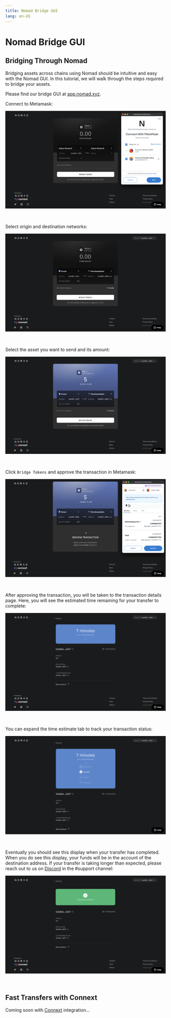 ```yaml
---
title: Nomad Bridge GUI
lang: en-US
---
```


# Nomad Bridge GUI

## Bridging Through Nomad

Bridging assets across chains using Nomad should be intuitive and easy with the Nomad GUI. In this tutorial, we will walk through the steps required to bridge your assets.

Please find our bridge GUI at [app.nomad.xyz](https://app.nomad.xyz/).

Connect to Metamask:

![Connect to Metamask](../public/tutorials/bridge-gui/connect-metamask.png)

<br>

Select origin and destination networks:

![Select Origin and Destination Networks](../public/tutorials/bridge-gui/choose-networks.png)

<br>

Select the asset you want to send and its amount:

![Select an Asset and Amount](../public/tutorials/bridge-gui/select-asset-amount.png)

<br>

Click `Bridge Tokens` and approve the transaction in Metamask:

![Approve Bridge Transaction](../public/tutorials/bridge-gui/approve-send-tx.png)

<br>

After approving the transaction, you will be taken to the transaction details page. Here, you will see the estimated time remaining for your transfer to complete:

![See Transaction Details](../public/tutorials/bridge-gui/tx-hash-page.png)

<br>

You can expand the time estimate tab to track your transaction status:

![See Expanded Transaction Details](../public/tutorials/bridge-gui/tx-hash-page-expanded.png)

<br>

Eventually you should see this display when your transfer has completed. When you do see this display, your funds will be in the account of the destination address. If your transfer is taking longer than expected, please reach out to us on [Discord](https://discord.gg/RurtmJApqm) in the #support channel:

![Finished](../public/tutorials/bridge-gui/tx-finished.png)

<br>

## Fast Transfers with Connext

Coming soon with [Connext](https://nxtp-docs.connext.network/) integration...
